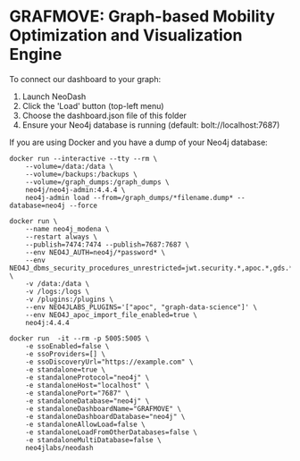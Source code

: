 # GRAFMOVE: Graph-based Mobility Optimization and Visualization Engine

To connect our dashboard to your graph:
1. Launch NeoDash
2. Click the 'Load' button (top-left menu)
3. Choose the dashboard.json file of this folder
4. Ensure your Neo4j database is running (default: bolt://localhost:7687)


If you are using Docker and you have a dump of your Neo4j database:



```
docker run --interactive --tty --rm \
    --volume=/data:/data \
    --volume=/backups:/backups \
    --volume=/graph_dumps:/graph_dumps \
    neo4j/neo4j-admin:4.4.4 \
    neo4j-admin load --from=/graph_dumps/*filename.dump* --database=neo4j --force
```


```
docker run \
	--name neo4j_modena \
	--restart always \
	--publish=7474:7474 --publish=7687:7687 \
	--env NEO4J_AUTH=neo4j/*password* \
	--env NEO4J_dbms_security_procedures_unrestricted=jwt.security.*,apoc.*,gds.*,spatial.* \
	-v /data:/data \
	-v /logs:/logs \
	-v /plugins:/plugins \
	--env NEO4JLABS_PLUGINS='["apoc", "graph-data-science"]' \
	--env NEO4J_apoc_import_file_enabled=true \
    neo4j:4.4.4
```

```
docker run  -it --rm -p 5005:5005 \
    -e ssoEnabled=false \
    -e ssoProviders=[] \
    -e ssoDiscoveryUrl="https://example.com" \
    -e standalone=true \
    -e standaloneProtocol="neo4j" \
    -e standaloneHost="localhost" \
    -e standalonePort="7687" \
    -e standaloneDatabase="neo4j" \
    -e standaloneDashboardName="GRAFMOVE" \
    -e standaloneDashboardDatabase="neo4j" \
    -e standaloneAllowLoad=false \
    -e standaloneLoadFromOtherDatabases=false \
    -e standaloneMultiDatabase=false \
    neo4jlabs/neodash
```